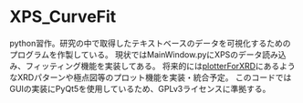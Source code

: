 # XPS_CurveFit
python習作。研究の中で取得したテキストベースのデータを可視化するためのプログラムを作製している。
現状ではMainWindow.pyにXPSのデータ読み込み、フィッティング機能を実装してある。
将来的には[plotterForXRD](https://github.com/lemo367/plotterForXRD)にあるようなXRDパターンや極点図等のプロット機能を実装・統合予定。
このコードではGUIの実装にPyQt5を使用しているため、GPLv3ライセンスに準拠する。